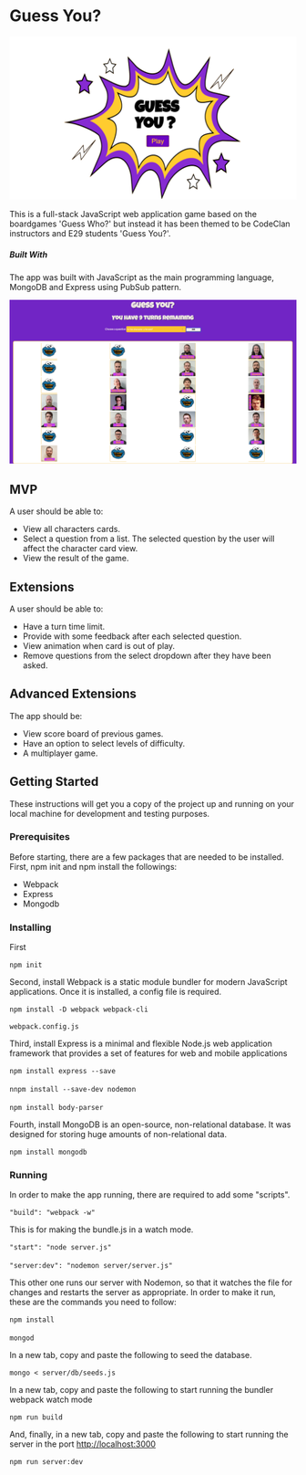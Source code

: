 # Guess You?

![Guess You? - Welcome Page](images/guess_you_welcome.png)

This is a full-stack JavaScript web application game based on the boardgames 'Guess Who?' but instead it has been themed to be CodeClan instructors and E29 students 'Guess You?'.

##### Built With

The app was built with JavaScript as the main programming language, MongoDB and Express using PubSub pattern. 

![Guess You? - Main View](images/guess_you_running_game.png)

## MVP

A user should be able to:

* View all characters cards.
* Select a question from a list. The selected question by the user will affect the character card view.
* View the result of the game.

## Extensions

A user should be able to:

* Have a turn time limit.
* Provide with some feedback after each selected question.
* View animation when card is out of play.
* Remove questions from the select dropdown after they have been asked.


## Advanced Extensions

The app should be:

* View score board of previous games.
* Have an option to select levels of difficulty.
* A multiplayer game.

## Getting Started

These instructions will get you a copy of the project up and running on your local machine for development and testing purposes.

### Prerequisites

Before starting, there are a few packages that are needed to be installed. First, npm init and npm install the followings:

* Webpack
* Express
* Mongodb

### Installing

First

```
npm init
```

Second, install Webpack is a static module bundler for modern JavaScript applications. Once it is installed, a config file is required.

```
npm install -D webpack webpack-cli
```

```
webpack.config.js
```

Third, install Express is a minimal and flexible Node.js web application framework that provides a set of features for web and mobile applications

```
npm install express --save

nnpm install --save-dev nodemon

npm install body-parser
```

Fourth, install MongoDB is an open-source, non-relational database. It was designed for storing huge amounts of non-relational data.

```
npm install mongodb
```

### Running

In order to make the app running, there are required to add some "scripts".

```
"build": "webpack -w"
```
This is for making the bundle.js in a watch mode.

```
"start": "node server.js"

"server:dev": "nodemon server/server.js"
```

This other one runs our server with Nodemon, so that it watches the file for changes and restarts the server as appropriate. In order to make it run, these are the commands you need to follow:

```
npm install

mongod
```
In a new tab, copy and paste the following to seed the database.

```
mongo < server/db/seeds.js
```

In a new tab, copy and paste the following to start running the bundler webpack watch mode

```
npm run build
```

And, finally, in a new tab, copy and paste the following to start running the server in the port <http://localhost:3000>

```
npm run server:dev
```



